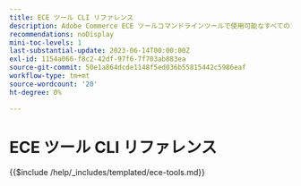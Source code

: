 ```yaml
---
title: ECE ツール CLI リファレンス
description: Adobe Commerce ECE ツールコマンドラインツールで使用可能なすべてのコマンド、引数およびオプションについて説明します。
recommendations: noDisplay
mini-toc-levels: 1
last-substantial-update: 2023-06-14T00:00:00Z
exl-id: 1154a066-f8c2-42df-97f6-7f703ab883ea
source-git-commit: 50e1a864dcde1148f5ed036b55815442c5986eaf
workflow-type: tm+mt
source-wordcount: '20'
ht-degree: 0%

---
```


# ECE ツール CLI リファレンス

{{$include /help/_includes/templated/ece-tools.md}}

<!-- Last updated from includes: 2025-10-09 12:33:40 -->
